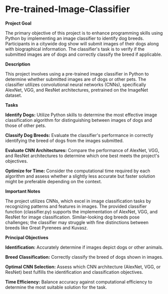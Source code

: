 # Pre-trained-Image-Classifier

**Project Goal**

The primary objective of this project is to enhance programming skills using Python by implementing an image classifier to identify dog breeds. Participants in a citywide dog show will submit images of their dogs along with biographical information. The classifier's task is to verify if the submitted images are of dogs and correctly classify the breed if applicable.

**Description**

This project involves using a pre-trained image classifier in Python to determine whether submitted images are of dogs or other pets. The classifier utilizes convolutional neural networks (CNNs), specifically AlexNet, VGG, and ResNet architectures, pretrained on the ImageNet dataset.

**Tasks**

**Identify Dogs:** 
Utilize Python skills to determine the most effective image classification algorithm for distinguishing between images of dogs and those of other pets.

**Classify Dog Breeds:**
Evaluate the classifier's performance in correctly identifying the breed of dogs from the images submitted.

**Evaluate CNN Architectures:** Compare the performance of AlexNet, VGG, and ResNet architectures to determine which one best meets the project's objectives.

**Optimize for Time:** Consider the computational time required by each algorithm and assess whether a slightly less accurate but faster solution might be preferable depending on the context.

**Important Notes**

The project utilizes CNNs, which excel in image classification tasks by recognizing patterns and features in images.
The provided classifier function (classifier.py) supports the implementation of AlexNet, VGG, and ResNet for image classification.
Similar-looking dog breeds pose challenges; the classifier may struggle with fine distinctions between breeds like Great Pyrenees and Kuvasz.

**Principal Objectives**

**Identification:** Accurately determine if images depict dogs or other animals.

**Breed Classification:** Correctly classify the breed of dogs shown in images.

**Optimal CNN Selection:** Assess which CNN architecture (AlexNet, VGG, or ResNet) best fulfills the identification and classification objectives.

**Time Efficiency:** Balance accuracy against computational efficiency to determine the most suitable solution for the task.
